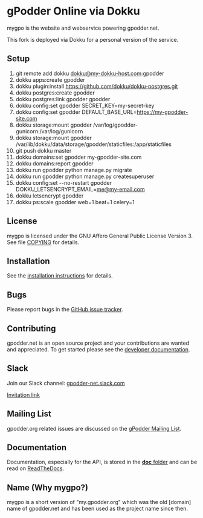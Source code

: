 gPodder Online via Dokku
==============================

mygpo is the website and webservice powering gpodder.net.

This fork is deployed via Dokku for a personal version of the service.

Setup
-----

1. git remote add dokku dokku@my-dokku-host.com:gpodder
1. dokku apps:create gpodder
1. dokku plugin:install https://github.com/dokku/dokku-postgres.git
1. dokku postgres:create gpodder
1. dokku postgres:link gpodder gpodder
1. dokku config:set gpodder SECRET_KEY=my-secret-key
1. dokku config:set gpodder DEFAULT_BASE_URL=https://my-gpodder-site.com
1. dokku storage:mount gpodder /var/log/gpodder-gunicorn:/var/log/gunicorn
1. dokku storage:mount gpodder /var/lib/dokku/data/storage/gpodder/staticfiles:/app/staticfiles
1. git push dokku master
1. dokku domains:set gpodder my-gpodder-site.com
1. dokku domains:report gpodder
1. dokku run gpodder python manage.py migrate
1. dokku run gpodder python manage.py createsuperuser
1. dokku config:set --no-restart gpodder DOKKU_LETSENCRYPT_EMAIL=me@my-email.com
1. dokku letsencrypt gpodder
1. dokku ps:scale gpodder web=1 beat=1 celery=1


License
-------
mygpo is licensed under the GNU Affero General Public License Version 3. See file [COPYING](COPYING) for details.


Installation
------------
See the [installation instructions](https://gpoddernet.readthedocs.io/en/latest/dev/installation.html) for details.


Bugs
----
Please report bugs in the [GitHub issue tracker](https://github.com/gpodder/mygpo/issues).


Contributing
------------
gpodder.net is an open source project and your contributions are wanted and appreciated.  To get started please see the [developer documentation](https://gpoddernet.readthedocs.io/en/latest/dev/index.html).

Slack
------------
Join our Slack channel: [gpodder-net.slack.com](https://gpodder-net.slack.com/)

[Invitation link](https://join.slack.com/t/gpodder-net/shared_invite/zt-aaiagl5i-uZeqVR8w1Yf_G~9rhktRfw)

Mailing List
------------
gpodder.org related issues are discussed on the [gPodder Mailing List](https://gpodder.github.io/docs/mailing-list.html).


Documentation
-------------
Documentation, especially for the API, is stored in the [**doc** folder](https://github.com/gpodder/mygpo/tree/master/doc) and can be read on [ReadTheDocs](https://gpoddernet.readthedocs.io/en/latest/index.html).


Name (Why mygpo?)
------------------
mygpo is a short version of "my.gpodder.org" which was the old [domain] name of gpodder.net and has been used as the project name since then.
